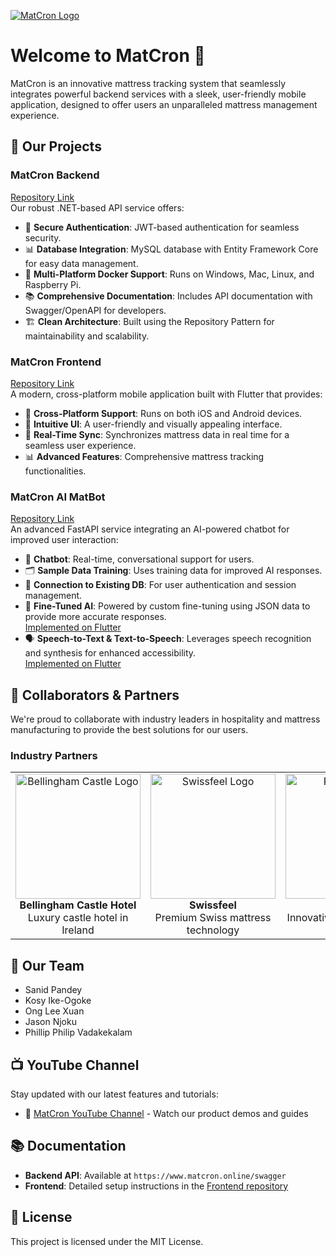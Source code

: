[![MatCron Logo](https://i.ibb.co/N2SqYdPZ/Event-Business-Proposal-Professional-Docs-Banner-in-Beige-Dark-Brown-Warm-Classic-Style.png)](https://www.matcron.online)
# Welcome to MatCron 👋

MatCron is an innovative mattress tracking system that seamlessly integrates powerful backend services with a sleek, user-friendly mobile application, designed to offer users an unparalleled mattress management experience.

## 🚀 Our Projects

### **MatCron Backend**  
[Repository Link](https://github.com/MatCron/MatCron)  
Our robust .NET-based API service offers:

- 🔐 **Secure Authentication**: JWT-based authentication for seamless security.
- 📊 **Database Integration**: MySQL database with Entity Framework Core for easy data management.
- 🐳 **Multi-Platform Docker Support**: Runs on Windows, Mac, Linux, and Raspberry Pi.
- 📚 **Comprehensive Documentation**: Includes API documentation with Swagger/OpenAPI for developers.
- 🏗️ **Clean Architecture**: Built using the Repository Pattern for maintainability and scalability.

### **MatCron Frontend**  
[Repository Link](https://github.com/MatCron/Matcron-Frontend)  
A modern, cross-platform mobile application built with Flutter that provides:

- 📱 **Cross-Platform Support**: Runs on both iOS and Android devices.
- 🎨 **Intuitive UI**: A user-friendly and visually appealing interface.
- 🔄 **Real-Time Sync**: Synchronizes mattress data in real time for a seamless user experience.
- 📊 **Advanced Features**: Comprehensive mattress tracking functionalities.

### **MatCron AI MatBot**  
[Repository Link](https://github.com/MatCron/MatCron_AI_Chatbot)  
An advanced FastAPI service integrating an AI-powered chatbot for improved user interaction:

- 🤖 **Chatbot**: Real-time, conversational support for users.
- 🗂️ **Sample Data Training**: Uses training data for improved AI responses.
- 🔌 **Connection to Existing DB**: For user authentication and session management.
- 🔧 **Fine-Tuned AI**: Powered by custom fine-tuning using JSON data to provide more accurate responses.  
  [Implemented on Flutter](https://github.com/MatCron/Matcron-Frontend/tree/ChatBot)
- 🗣️ **Speech-to-Text & Text-to-Speech**: Leverages speech recognition and synthesis for enhanced accessibility.  
  [Implemented on Flutter](https://github.com/MatCron/Matcron-Frontend/tree/ChatBot)

## 🤝 Collaborators & Partners

We're proud to collaborate with industry leaders in hospitality and mattress manufacturing to provide the best solutions for our users.

### **Industry Partners**
<div align="center">
  <table>
    <tr>
      <td align="center" width="300px">
        <img src="https://static.arocdn.com/Sites/50/bellinghamcastle/Assets/Images/logo.svg?v=1" width="200px" alt="Bellingham Castle Logo"/>
        <br/>
        <b>Bellingham Castle Hotel</b>
        <br/>
        Luxury castle hotel in Ireland
      </td>
      <td align="center" width="300px">
        <img src="https://encrypted-tbn0.gstatic.com/images?q=tbn:ANd9GcQ4l7eeev_hWGUgyFc1SjcFRAylYhmEuXtiWA&s" width="200px" alt="Swissfeel Logo"/>
        <br/>
        <b>Swissfeel</b>
        <br/>
        Premium Swiss mattress technology
      </td>
      <td align="center" width="300px">
        <img src="https://api.aircraftit.com/FileCollection(guid'130409ac-8789-44b6-beb3-797a24147330')/Data" width="200px" alt="Redifly Logo"/>
        <br/>
        <b>Redifly</b>
        <br/>
        Innovative sleep solutions provider
      </td>
    </tr>
  </table>
</div>

## 👥 Our Team

- Sanid Pandey
- Kosy Ike-Ogoke
- Ong Lee Xuan
- Jason Njoku
- Phillip Philip Vadakekalam

## 📺 YouTube Channel

Stay updated with our latest features and tutorials:

- 🎥 [MatCron YouTube Channel](https://www.youtube.com/@MATCRON-e4o) - Watch our product demos and guides

## 📚 Documentation

- **Backend API**: Available at `https://www.matcron.online/swagger`
- **Frontend**: Detailed setup instructions in the [Frontend repository](https://github.com/MatCron/Matcron-Frontend)

## 📝 License

This project is licensed under the MIT License.
